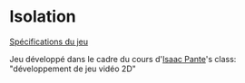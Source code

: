 # Isolation

[Spécifications du jeu](http://bit.ly/LRJV2D)

Jeu développé dans le cadre du cours d'[Isaac Pante](github.com/ipante)'s class: "développement de jeu vidéo 2D"

